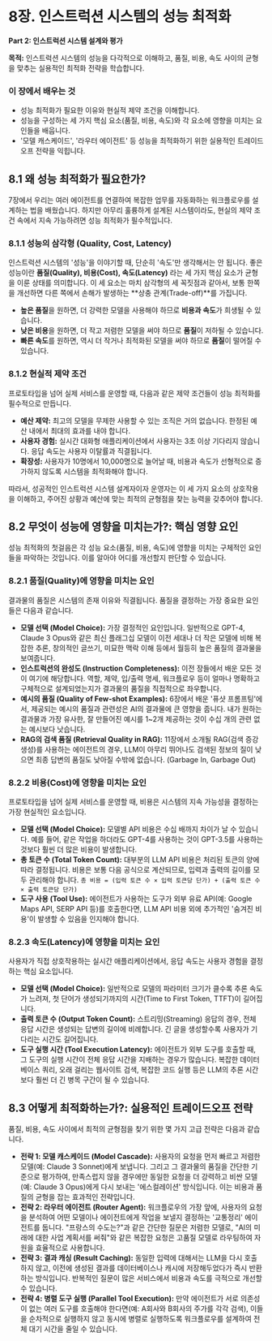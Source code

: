 # 8장. 인스트럭션 시스템의 성능 최적화

**Part 2: 인스트럭션 시스템 설계와 평가**

**목적:** 인스트럭션 시스템의 성능을 다각적으로 이해하고, 품질, 비용, 속도 사이의 균형을 맞추는 실용적인 최적화 전략을 학습합니다.

### 이 장에서 배우는 것
- 성능 최적화가 필요한 이유와 현실적 제약 조건을 이해합니다.
- 성능을 구성하는 세 가지 핵심 요소(품질, 비용, 속도)와 각 요소에 영향을 미치는 요인들을 배웁니다.
- '모델 캐스케이드', '라우터 에이전트' 등 성능을 최적화하기 위한 실용적인 트레이드오프 전략을 익힙니다.

## 8.1 왜 성능 최적화가 필요한가?

7장에서 우리는 여러 에이전트를 연결하여 복잡한 업무를 자동화하는 워크플로우를 설계하는 법을 배웠습니다. 하지만 아무리 훌륭하게 설계된 시스템이라도, 현실의 제약 조건 속에서 지속 가능하려면 성능 최적화가 필수적입니다.

### 8.1.1 성능의 삼각형 (Quality, Cost, Latency)

인스트럭션 시스템의 '성능'을 이야기할 때, 단순히 '속도'만 생각해서는 안 됩니다. 좋은 성능이란 **품질(Quality), 비용(Cost), 속도(Latency)** 라는 세 가지 핵심 요소가 균형을 이룬 상태를 의미합니다. 이 세 요소는 마치 삼각형의 세 꼭짓점과 같아서, 보통 한쪽을 개선하면 다른 쪽에서 손해가 발생하는 **상충 관계(Trade-off)**를 가집니다.

- **높은 품질**을 원하면, 더 강력한 모델을 사용해야 하므로 **비용과 속도**가 희생될 수 있습니다.
- **낮은 비용**을 원하면, 더 작고 저렴한 모델을 써야 하므로 **품질**이 저하될 수 있습니다.
- **빠른 속도**를 원하면, 역시 더 작거나 최적화된 모델을 써야 하므로 **품질**이 떨어질 수 있습니다.

### 8.1.2 현실적 제약 조건

프로토타입을 넘어 실제 서비스를 운영할 때, 다음과 같은 제약 조건들이 성능 최적화를 필수적으로 만듭니다.

- **예산 제약:** 최고의 모델을 무제한 사용할 수 있는 조직은 거의 없습니다. 한정된 예산 내에서 최대의 효과를 내야 합니다.
- **사용자 경험:** 실시간 대화형 애플리케이션에서 사용자는 3초 이상 기다리지 않습니다. 응답 속도는 사용자 이탈률과 직결됩니다.
- **확장성:** 사용자가 10명에서 10,000명으로 늘어날 때, 비용과 속도가 선형적으로 증가하지 않도록 시스템을 최적화해야 합니다.

따라서, 성공적인 인스트럭션 시스템 설계자이자 운영자는 이 세 가지 요소의 상호작용을 이해하고, 주어진 상황과 예산에 맞는 최적의 균형점을 찾는 능력을 갖추어야 합니다.

## 8.2 무엇이 성능에 영향을 미치는가?: 핵심 영향 요인

성능 최적화의 첫걸음은 각 성능 요소(품질, 비용, 속도)에 영향을 미치는 구체적인 요인들을 파악하는 것입니다. 이를 알아야 어디를 개선할지 판단할 수 있습니다.

### 8.2.1 품질(Quality)에 영향을 미치는 요인

결과물의 품질은 시스템의 존재 이유와 직결됩니다. 품질을 결정하는 가장 중요한 요인들은 다음과 같습니다.

- **모델 선택 (Model Choice):** 가장 결정적인 요인입니다. 일반적으로 GPT-4, Claude 3 Opus와 같은 최신 플래그십 모델이 이전 세대나 더 작은 모델에 비해 복잡한 추론, 창의적인 글쓰기, 미묘한 맥락 이해 등에서 월등히 높은 품질의 결과물을 보여줍니다.
- **인스트럭션의 완성도 (Instruction Completeness):** 이전 장들에서 배운 모든 것이 여기에 해당합니다. 역할, 제약, 입/출력 명세, 워크플로우 등이 얼마나 명확하고 구체적으로 설계되었는지가 결과물의 품질을 직접적으로 좌우합니다.
- **예시의 품질 (Quality of Few-shot Examples):** 6장에서 배운 '퓨샷 프롬프팅'에서, 제공되는 예시의 품질과 관련성은 AI의 결과물에 큰 영향을 줍니다. 내가 원하는 결과물과 가장 유사한, 잘 만들어진 예시를 1~2개 제공하는 것이 수십 개의 관련 없는 예시보다 낫습니다.
- **RAG의 검색 품질 (Retrieval Quality in RAG):** 11장에서 소개될 RAG(검색 증강 생성)를 사용하는 에이전트의 경우, LLM이 아무리 뛰어나도 검색된 정보의 질이 낮으면 최종 답변의 품질도 낮아질 수밖에 없습니다. (Garbage In, Garbage Out)

### 8.2.2 비용(Cost)에 영향을 미치는 요인

프로토타입을 넘어 실제 서비스를 운영할 때, 비용은 시스템의 지속 가능성을 결정하는 가장 현실적인 요소입니다.

- **모델 선택 (Model Choice):** 모델별 API 비용은 수십 배까지 차이가 날 수 있습니다. 예를 들어, 같은 작업을 하더라도 GPT-4를 사용하는 것이 GPT-3.5를 사용하는 것보다 훨씬 더 많은 비용이 발생합니다.
- **총 토큰 수 (Total Token Count):** 대부분의 LLM API 비용은 처리된 토큰의 양에 따라 결정됩니다. 비용은 보통 다음 공식으로 계산되므로, 입력과 출력의 길이를 모두 관리해야 합니다.
  `총 비용 = (입력 토큰 수 × 입력 토큰당 단가) + (출력 토큰 수 × 출력 토큰당 단가)`
- **도구 사용 (Tool Use):** 에이전트가 사용하는 도구가 외부 유료 API(예: Google Maps API, SERP API 등)를 호출한다면, LLM API 비용 외에 추가적인 '숨겨진 비용'이 발생할 수 있음을 인지해야 합니다.

### 8.2.3 속도(Latency)에 영향을 미치는 요인

사용자가 직접 상호작용하는 실시간 애플리케이션에서, 응답 속도는 사용자 경험을 결정하는 핵심 요소입니다.

- **모델 선택 (Model Choice):** 일반적으로 모델의 파라미터 크기가 클수록 추론 속도가 느려져, 첫 단어가 생성되기까지의 시간(Time to First Token, TTFT)이 길어집니다.
- **출력 토큰 수 (Output Token Count):** 스트리밍(Streaming) 응답의 경우, 전체 응답 시간은 생성되는 답변의 길이에 비례합니다. 긴 글을 생성할수록 사용자가 기다리는 시간도 길어집니다.
- **도구 실행 시간 (Tool Execution Latency):** 에이전트가 외부 도구를 호출할 때, 그 도구의 실행 시간이 전체 응답 시간을 지배하는 경우가 많습니다. 복잡한 데이터베이스 쿼리, 오래 걸리는 웹사이트 검색, 복잡한 코드 실행 등은 LLM의 추론 시간보다 훨씬 더 긴 병목 구간이 될 수 있습니다.

## 8.3 어떻게 최적화하는가?: 실용적인 트레이드오프 전략

품질, 비용, 속도 사이에서 최적의 균형점을 찾기 위한 몇 가지 고급 전략은 다음과 같습니다.

- **전략 1: 모델 캐스케이드 (Model Cascade):** 사용자의 요청을 먼저 빠르고 저렴한 모델(예: Claude 3 Sonnet)에게 보냅니다. 그리고 그 결과물의 품질을 간단한 기준으로 평가하여, 만족스럽지 않을 경우에만 동일한 요청을 더 강력하고 비싼 모델(예: Claude 3 Opus)에게 다시 보내는 '에스컬레이션' 방식입니다. 이는 비용과 품질의 균형을 잡는 효과적인 전략입니다.
- **전략 2: 라우터 에이전트 (Router Agent):** 워크플로우의 가장 앞에, 사용자의 요청을 분석하여 어떤 모델이나 에이전트에게 작업을 보낼지 결정하는 '교통정리' 에이전트를 둡니다. "프랑스의 수도는?"과 같은 간단한 질문은 저렴한 모델로, "AI의 미래에 대한 사업 계획서를 써줘"와 같은 복잡한 요청은 고품질 모델로 라우팅하여 자원을 효율적으로 사용합니다.
- **전략 3: 결과 캐싱 (Result Caching):** 동일한 입력에 대해서는 LLM을 다시 호출하지 않고, 이전에 생성된 결과를 데이터베이스나 캐시에 저장해두었다가 즉시 반환하는 방식입니다. 반복적인 질문이 많은 서비스에서 비용과 속도를 극적으로 개선할 수 있습니다.
- **전략 4: 병렬 도구 실행 (Parallel Tool Execution):** 만약 에이전트가 서로 의존성이 없는 여러 도구를 호출해야 한다면(예: A회사와 B회사의 주가를 각각 검색), 이들을 순차적으로 실행하지 않고 동시에 병렬로 실행하도록 워크플로우를 설계하여 전체 대기 시간을 줄일 수 있습니다.
